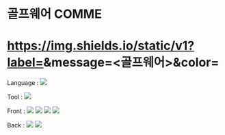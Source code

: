 # 골프웨어 COMME

# https://img.shields.io/static/v1?label=<healthinesses>&message=<골프웨어>&color=<yellowgreen>
Language : 
<img src="https://img.shields.io/badge/Java-3766AB?style=flat&logo=Java&logoColor=#007396"/></a>

Tool : 
<img src="https://img.shields.io/badge/Eclipse IDE-3766AB?style=flat&logo=Eclipse IDE&logoColor=#2C2255"/></a>

Front : 
<img src="https://img.shields.io/badge/JS-3766AB?style=flat&logo=JavaScript&logoColor=#F7DF1E"/></a> 
<img src="https://img.shields.io/badge/CSS3-3766AB?style=flat&logo=CSS3&logoColor=#1572B6"/></a>
<img src="https://img.shields.io/badge/HTML5-3766AB?style=flat&logo=HTML5&logoColor=#E34F26"/></a>
<img src="https://img.shields.io/badge/Bootstrap-3766AB?style=flat&logo=Bootstrap&logoColor=#7952B3"/></a>

Back : 
<img src="https://img.shields.io/badge/MariaDB-3766AB?style=flat&logo=MariaDB&logoColor=#003545"/></a>
<img src="https://img.shields.io/badge/Spring-3766AB?style=flat&logo=Spring&logoColor=#6DB33F"/></a>
